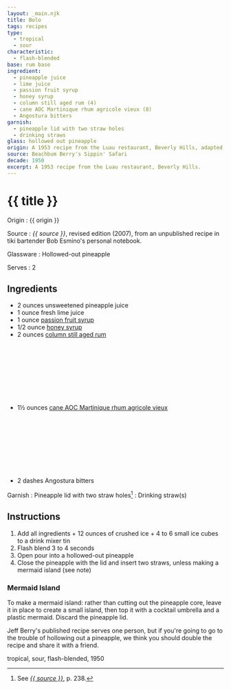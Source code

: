 ```yaml
---
layout: _main.njk
title: Bolo
tags: recipes
type:
  - tropical
  - sour
characteristic:
  - flash-blended
base: rum base
ingredient:
  - pineapple juice
  - lime juice
  - passion fruit syrup
  - honey syrup
  - column still aged rum (4)
  - cane AOC Martinique rhum agricole vieux (8)
  - Angostura bitters
garnish:
  - pineapple lid with two straw holes
  - drinking straws
glass: hollowed out pineapple
origin: A 1953 recipe from the Luau restaurant, Beverly Hills, adapted from Don the Beachcomber's Pi-Yi by the Luau's ex-Beachcomber bartenders. Jeff Berry speculates that Ray Buhen may have had a hand in the adaptation.
source: Beachbum Berry's Sippin' Safari
decade: 1950
excerpt: A 1953 recipe from the Luau restaurant, Beverly Hills.
---
```

<!-- markdownlint-disable MD025 -->
# {{ title }}
<!-- markdownlint-enable MD025 -->

Origin
  : {{ origin }}

Source
  : <cite><span data-pagefind-filter="Source">{{ source }}</span></cite>, revised edition (2007), from an unpublished recipe in tiki bartender Bob Esmino's personal notebook.

Glassware
  : <span data-pagefind-filter="Glassware">Hollowed-out pineapple</span>

Serves
  : 2

## Ingredients

* 2 ounces unsweetened pineapple juice
* 1 ounce fresh lime juice
* 1 ounce [passion fruit syrup](/mixes/passion-fruit-syrup/)
* 1/2 ounce [honey syrup](/mixes/honey-syrup/)
* 2 ounces [column still aged rum](/rums/08-rum-column-still-aged/)<icon-l space="1em" label="(4)" class="bigger"><span class="with-icon"><svg class="icon"><use href="/assets/images/icons/circle-4.svg#circle-4"></use></svg></span></icon-l>
* 1&frac12; ounces [cane AOC Martinique rhum agricole vieux](/rums/04-rhum-cane-aoc-martinique-rhum-agricole-vieux/)<icon-l space="1em" label="(8)" class="bigger"><span class="with-icon"><svg class="icon"><use href="/assets/images/icons/circle-8.svg#circle-8"></use></svg></span></icon-l>
* 2 dashes Angostura bitters

Garnish
  : <span data-pagefind-filter="Garnish">Pineapple lid with two straw holes</span>[^1]
  : <span data-pagefind-filter="Garnish">Drinking straw(s)</span>

[^1]: See <cite><a href="https://www.smugglerscovesf.com/store/smugglers-cove-exotic-cocktails-rum-and-the-cult-of-tiki-signed" target="_blank" rel="external noopener"><span data-pagefind-filter="Source">{{ source }}</span></a></cite>, p. 238.

## Instructions

1. Add all ingredients + 12 ounces of crushed ice + 4 to 6 small ice cubes to a drink mixer tin
2. Flash blend 3 to 4 seconds
3. Open pour into a hollowed-out pineapple
4. Close the pineapple with the lid and insert two straws, unless making a mermaid island (see note)

<tiki-callout type="tip">

### Mermaid Island

  To make a mermaid island: rather than cutting out the pineapple core, leave it in place to create a small island, then top it with a cocktail umbrella and a plastic mermaid. Discard the pineapple lid.

</tiki-callout>

<tiki-callout type="note">

  Jeff Berry's published recipe serves one person, but if you're going to go to the trouble of hollowing out a pineapple, we think you should double the recipe and share it with a friend.

</tiki-callout>

<div
  class="sr-only"
  data-cat[0]="Drink"
  data-type[0]="Tropical"
  data-type[1]="Sour"
  data-char[0]="Flash-blended"
  data-base[0]="Rum/Cane spirits"
  data-ingredient[0]="Pineapple juice, unsweetened"
  data-ingredient[1]="Lime juice"
  data-ingredient[2]="Passion fruit syrup"
  data-ingredient[3]="Honey syrup"
  data-ingredient[4]="Column still aged rum [4]"
  data-ingredient[5]="Cane AOC Martinique rhum agricole vieux [8]"
  data-ingredient[6]="Angostura bitters"
  data-origin[0]="Ray Buhen"
  data-origin[1]="Bob Esmino"
  data-origin[2]="Luau, Beverly Hills"
  data-glass[0]="Pineapple"
  data-decade[0]="1950"
  data-pagefind-filter="
    Category[data-cat[0]],
    Type[data-type[0]],
    Type[data-type[1]],
    Characteristic[data-char[0]],
    Base[data-base[0]],
    Ingredient[data-ingredient[0]],
    Ingredient[data-ingredient[1]],
    Ingredient[data-ingredient[2]],
    Ingredient[data-ingredient[3]],
    Ingredient[data-ingredient[4]],
    Ingredient[data-ingredient[5]],
    Ingredient[data-ingredient[6]],
    Origin[data-origin[0]],
    Origin[data-origin[1]],
    Origin[data-origin[2]],
    Glassware[data-glass[0]],
    Decade[data-decade[0]]
  "
>
</div>

<div class="keywords" aria-hidden>tropical, sour, flash-blended, 1950</div>
